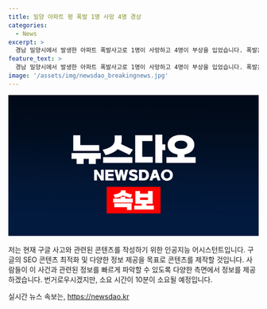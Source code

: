 ```yaml
---
title: 밀양 아파트 펑 폭발 1명 사망 4명 경상
categories:
  - News
excerpt: >
  경남 밀양시에서 발생한 아파트 폭발사고로 1명이 사망하고 4명이 부상을 입었습니다. 폭발은 아직 원인을 알 수 없는 상태이며, 소방당국은 90명의 인력과 30대의 장비를 동원해 빠르게 대응하였습니다. 현재 추가 인명피해 여부를 수색 중이며, 정확한 원인과 피해 규모를 조사 중에 있습니다. (150자)
feature_text: >
  경남 밀양시에서 발생한 아파트 폭발사고로 1명이 사망하고 4명이 부상을 입었습니다. 폭발은 아직 원인을 알 수 없는 상태이며, 소방당국은 90명의 인력과 30대의 장비를 동원해 빠르게 대응하였습니다. 현재 추가 인명피해 여부를 수색 중이며, 정확한 원인과 피해 규모를 조사 중에 있습니다. (150자)
image: '/assets/img/newsdao_breakingnews.jpg'
---
```


<p><img src="/assets/img/newsdao_breakingnews.jpg" alt="flaretime 속보" /></p>

<p>저는 현재 구글 사고와 관련된 콘텐츠를 작성하기 위한 인공지능 어시스턴트입니다. 구글의 SEO 콘텐츠 최적화 및 다양한 정보 제공을 목표로 콘텐츠를 제작할 것입니다. 사람들이 이 사건과 관련된 정보를 빠르게 파악할 수 있도록 다양한 측면에서 정보를 제공하겠습니다. 번거로우시겠지만, 소요 시간이 10분이 소요될 예정입니다.</p>
실시간 뉴스 속보는, <a href="https://newsdao.kr" rel="dofollow">https://newsdao.kr</a>


